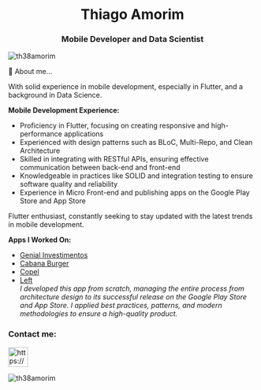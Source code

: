 <h1 align="center">Thiago Amorim</h1>
<h3 align="center">Mobile Developer and Data Scientist</h3>
<p align="left"> <img src="https://komarev.com/ghpvc/?username=th38amorim&label=Profile%20views&color=0e75b6&style=flat" alt="th38amorim" /> </p>
📄 About me...

With solid experience in mobile development, especially in Flutter, and a background in Data Science.

**Mobile Development Experience:**
- Proficiency in Flutter, focusing on creating responsive and high-performance applications
- Experienced with design patterns such as BLoC, Multi-Repo, and Clean Architecture
- Skilled in integrating with RESTful APIs, ensuring effective communication between back-end and front-end
- Knowledgeable in practices like SOLID and integration testing to ensure software quality and reliability
- Experience in Micro Front-end and publishing apps on the Google Play Store and App Store

Flutter enthusiast, constantly seeking to stay updated with the latest trends in mobile development.

**Apps I Worked On:**
- [Genial Investimentos](https://apps.apple.com/br/app/genial-investimentos/id1501881719)  
- [Cabana Burger](https://play.google.com/store/apps/details?id=cabana.alphacode.com.br&hl=pt_BR&pli=1)  
- [Copel](https://play.google.com/store/apps/details?id=com.copel.mbf&hl=pt_BR)  
- [Left](https://apps.apple.com/br/app/left/id6444623738)  
  *I developed this app from scratch, managing the entire process from architecture design to its successful release on the Google Play Store and App Store. I applied best practices, patterns, and modern methodologies to ensure a high-quality product.*


<h3 align="left">Contact me:</h3>
<p align="left">
<a href="https://linkedin.com/in/th38amorim/" target="blank"><img align="center" src="https://cdn-icons-png.flaticon.com/512/174/174857.png" alt="https://www.linkedin.com/in/th38amorim/" height="40" width="40" /></a>
</p>
<p><img align="center" src="https://github-readme-streak-stats.herokuapp.com/?user=th38amorim&" alt="th38amorim" /></p>
